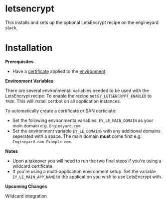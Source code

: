 **letsencrypt**
==========

This installs and sets up the optional LetsEncrypt recipe on the engineyard stack. 


**Installation**
=========

**Prerequisites**

* Have a [certificate](https://support.cloud.engineyard.com/hc/en-us/articles/205407488-Obtain-and-Install-SSL-Certificates-for-Applications#topic8) applied to the [environment](https://support.cloud.engineyard.com/hc/en-us/articles/205407488-Obtain-and-Install-SSL-Certificates-for-Applications#topic12). 


**Environment Variables**

There are several environmental variables needed to be used with the LetsEncrypt recipe. To enable the recipe set `EY_LETSENCRYPT_ENABLED` to `TRUE`. This will install certbot on all application instances.

To automatically create a certificate or SAN certiciate:

* Set the following environmenta variables. `EY_LE_MAIN_DOMAIN` as your main domain e.g. `Engineyard.com` 
* Set the environment variable `EY_LE_DOMAINS` with any additional domains seperated with a space. The main domain **must** come first e.g. `Engineyard.com Example.com`.




**Notes**

* Upon a takeover you will need to run the two final steps if you're using a wildcard certificate
* If you're using a multi-application environment setup. Set the variable `EY_LE_MAIN_APP_NAME` to the application you wish to use LetsEncrypt with.


**Upcoming Changes**

Wildcard integration
